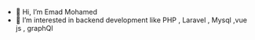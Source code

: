 - 👋 Hi, I’m Emad Mohamed 
- 👀 I’m interested in backend development like PHP , Laravel , Mysql ,vue js , graphQl 

<!---
EmadMohDev/EmadMohDev is a ✨ special ✨ repository because its `README.md` (this file) appears on your GitHub profile.
You can click the Preview link to take a look at your changes.
--->
